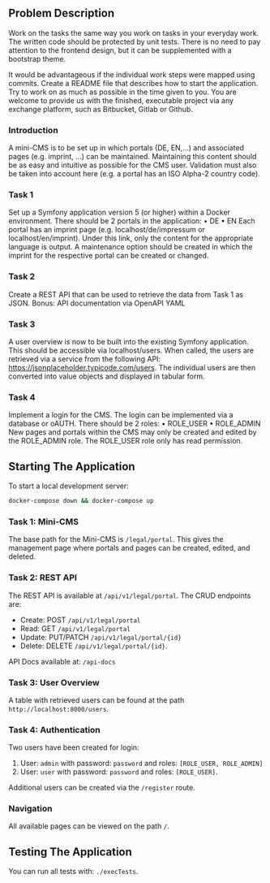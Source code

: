 ## Problem Description
Work on the tasks the same way you work on tasks in your everyday work.
The written code should be protected by unit tests.
There is no need to pay attention to the frontend design, but it can be supplemented with a bootstrap theme.

It would be advantageous if the individual work steps were mapped using commits.
Create a README file that describes how to start the application.
Try to work on as much as possible in the time given to you.
You are welcome to provide us with the finished, executable project via any exchange platform, such as Bitbucket, Gitlab or Github.

### Introduction
A mini-CMS is to be set up in which portals (DE, EN,...) and associated pages (e.g. imprint, ...) can be maintained. Maintaining this content should be as easy and intuitive as possible for the CMS user. Validation must also be taken into account here (e.g. a portal has an ISO Alpha-2 country code).

### Task 1
Set up a Symfony application version 5 (or higher) within a Docker environment.
There should be 2 portals in the application:
• DE
• EN
Each portal has an imprint page (e.g. localhost/de/impressum or localhost/en/imprint). Under this link, only the content for the appropriate language is output. A maintenance option should be created in which the imprint for the respective portal can be created or changed.

### Task 2
Create a REST API that can be used to retrieve the data from Task 1 as JSON.
Bonus: API documentation via OpenAPI YAML

### Task 3
A user overview is now to be built into the existing Symfony application. This should be accessible via localhost/users.
When called, the users are retrieved via a service from the following API: https://jsonplaceholder.typicode.com/users.
The individual users are then converted into value objects and displayed in tabular form.

### Task 4
Implement a login for the CMS. The login can be implemented via a database or oAUTH. There should be 2 roles:
• ROLE_USER
• ROLE_ADMIN
New pages and portals within the CMS may only be created and edited by the ROLE_ADMIN role. The ROLE_USER role only has read permission.



## Starting The Application
To start a local development server:
```sh
docker-compose down && docker-compose up
```

### Task 1: Mini-CMS
The base path for the Mini-CMS is `/legal/portal`. This gives the management page where portals and pages can be created, edited, and deleted.

### Task 2: REST API
The REST API is available at `/api/v1/legal/portal`.
The CRUD endpoints are:
- Create: POST `/api/v1/legal/portal`
- Read: GET `/api/v1/legal/portal`
- Update: PUT/PATCH `/api/v1/legal/portal/{id}`
- Delete: DELETE `/api/v1/legal/portal/{id}`.

API Docs available at: `/api-docs`

### Task 3: User Overview
A table with retrieved users can be found at the path `http://localhost:8000/users`.

### Task 4: Authentication
Two users have been created for login:
1. User: `admin` with password: `password` and roles: `[ROLE_USER, ROLE_ADMIN]`
2. User: `user` with password: `password` and roles: `[ROLE_USER]`.

Additional users can be created via the `/register` route.

### Navigation
All available pages can be viewed on the path `/`.


## Testing The Application
You can run all tests with: `./execTests`.

